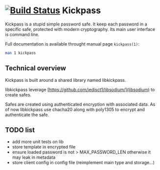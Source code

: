 [![Build Status](https://travis-ci.org/paulfariello/kickpass.svg?branch=develop)](https://travis-ci.org/paulfariello/kickpass)
Kickpass
========

Kickpass is a stupid simple password safe. It keep each password in a specific
safe, protected with modern cryptography. Its main user interface is command
line.

Full documentation is available throught manual page ``kickpass(1)``:
```bash
man 1 kickpass
```

Technical overview
------------------

Kickpass is built around a shared library named libkickpass.

libkickpass leverage [https://github.com/jedisct1/libsodium/](libsodium) to
create safes.

Safes are created using authenticated encryption with associated data. As of
now libkickpass use chacha20 along with poly1305 to encrypt and authenticate
the safe.

TODO list
---------

* add more unit tests on lib
* store template in encrypted file
* ensure loaded password is not > MAX_PASSWORD_LEN otherwise it may leak in metadata
* store client config in config file (reimplement main type and storage…)
